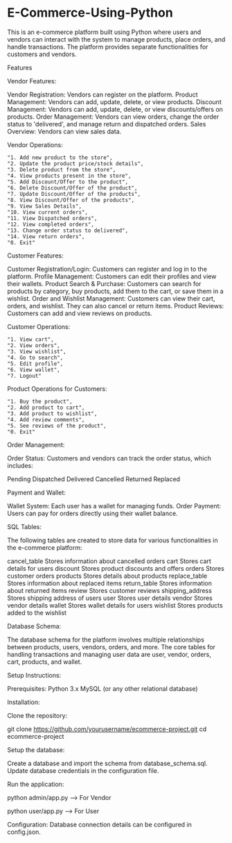 # E-Commerce-Using-Python

This is an e-commerce platform built using Python where users and vendors can interact with the system to manage products, place orders, and handle transactions. The platform provides separate functionalities for customers and vendors.

Features

Vendor Features:

Vendor Registration: Vendors can register on the platform.
Product Management: Vendors can add, update, delete, or view products.
Discount Management: Vendors can add, update, delete, or view discounts/offers on products.
Order Management: Vendors can view orders, change the order status to 'delivered', and manage return and dispatched orders.
Sales Overview: Vendors can view sales data.

Vendor Operations:

    "1. Add new product to the store",
    "2. Update the product price/stock details",
    "3. Delete product from the store",
    "4. View products present in the store",
    "5. Add Discount/Offer to the product",
    "6. Delete Discount/Offer of the product",
    "7. Update Discount/Offer of the products",
    "8. View Discount/Offer of the products",
    "9. View Sales Details",
    "10. View current orders",
    "11. View Dispatched orders",
    "12. View completed orders",
    "13. Change order status to delivered",
    "14. View return orders",
    "0. Exit"

Customer Features:

Customer Registration/Login: Customers can register and log in to the platform.
Profile Management: Customers can edit their profiles and view their wallets.
Product Search & Purchase: Customers can search for products by category, buy products, add them to the cart, or save them in a wishlist.
Order and Wishlist Management: Customers can view their cart, orders, and wishlist. They can also cancel or return items.
Product Reviews: Customers can add and view reviews on products.

Customer Operations:

    "1. View cart",
    "2. View orders",
    "3. View wishlist",
    "4. Go to search",
    "5. Edit profile",
    "6. View wallet",
    "7. Logout"

Product Operations for Customers:

    "1. Buy the product",
    "2. Add product to cart",
    "3. Add product to wishlist",
    "4. Add review comments",
    "5. See reviews of the product",
    "0. Exit"

Order Management:

Order Status: Customers and vendors can track the order status, which includes:

Pending
Dispatched
Delivered
Cancelled
Returned
Replaced

Payment and Wallet:

Wallet System: Each user has a wallet for managing funds.
Order Payment: Users can pay for orders directly using their wallet balance.

SQL Tables:

The following tables are created to store data for various functionalities in the e-commerce platform:

cancel_table	    Stores information about cancelled orders
cart	            Stores cart details for users
discount	        Stores product discounts and offers
orders	            Stores customer orders
products	        Stores details about products
replace_table	    Stores information about replaced items
return_table	    Stores information about returned items
review	            Stores customer reviews
shipping_address	Stores shipping address of users
user	            Stores user details
vendor	            Stores vendor details
wallet	            Stores wallet details for users
wishlist	        Stores products added to the wishlist

Database Schema:

The database schema for the platform involves multiple relationships between products, users, vendors, orders, and more. The core tables for handling transactions and managing user data are user, vendor, orders, cart, products, and wallet.


Setup Instructions:

Prerequisites:
Python 3.x
MySQL (or any other relational database)

Installation:

Clone the repository:

git clone https://github.com/yourusername/ecommerce-project.git
cd ecommerce-project

Setup the database:

Create a database and import the schema from database_schema.sql.
Update database credentials in the configuration file.

Run the application:

python admin/app.py  --> For Vendor

python user/app.py   --> For User

Configuration:
Database connection details can be configured in config.json.

